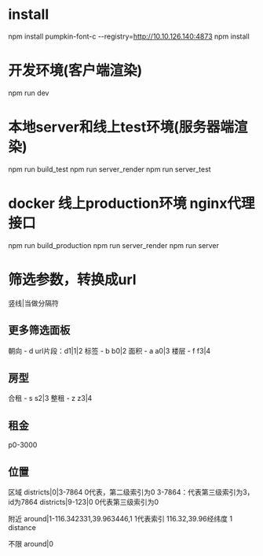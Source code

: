 # install
npm install pumpkin-font-c --registry=http://10.10.126.140:4873
npm install

# 开发环境(客户端渲染)
npm run dev

# 本地server和线上test环境(服务器端渲染)
npm run build_test
npm run server_render
npm run server_test

# docker 线上production环境 nginx代理接口
npm run build_production
npm run server_render
npm run server

# 筛选参数，转换成url
竖线|当做分隔符
## 更多筛选面板
朝向 - d
url片段：d1|1|2
标签 - b
b0|2
面积 - a
a0|3
楼层 - f
f3|4

## 房型
合租 - s
s2|3
整租 - z
z3|4

## 租金
p0-3000

## 位置
区域
districts|0|3-7864
0代表，第二级索引为0
3-7864：代表第三级索引为3，id为7864
districts|9-123|0
0代表第三级索引为0


附近
around|1-116.342331,39.963446,1
1代表索引
116.32,39.96经纬度
1 distance

不限
around|0
